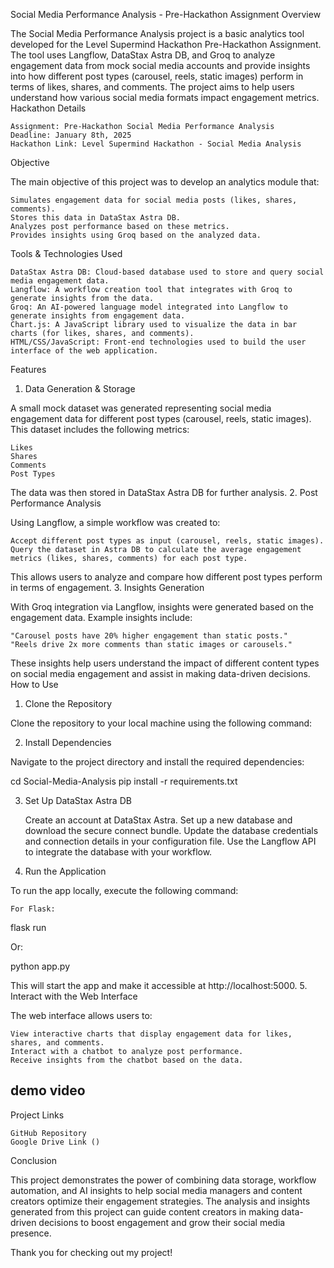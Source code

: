 Social Media Performance Analysis - Pre-Hackathon Assignment
Overview

The Social Media Performance Analysis project is a basic analytics tool developed for the Level Supermind Hackathon Pre-Hackathon Assignment. The tool uses Langflow, DataStax Astra DB, and Groq to analyze engagement data from mock social media accounts and provide insights into how different post types (carousel, reels, static images) perform in terms of likes, shares, and comments. The project aims to help users understand how various social media formats impact engagement metrics.
Hackathon Details

    Assignment: Pre-Hackathon Social Media Performance Analysis
    Deadline: January 8th, 2025
    Hackathon Link: Level Supermind Hackathon - Social Media Analysis

Objective

The main objective of this project was to develop an analytics module that:

    Simulates engagement data for social media posts (likes, shares, comments).
    Stores this data in DataStax Astra DB.
    Analyzes post performance based on these metrics.
    Provides insights using Groq based on the analyzed data.

Tools & Technologies Used

    DataStax Astra DB: Cloud-based database used to store and query social media engagement data.
    Langflow: A workflow creation tool that integrates with Groq to generate insights from the data.
    Groq: An AI-powered language model integrated into Langflow to generate insights from engagement data.
    Chart.js: A JavaScript library used to visualize the data in bar charts (for likes, shares, and comments).
    HTML/CSS/JavaScript: Front-end technologies used to build the user interface of the web application.

Features
1. Data Generation & Storage

A small mock dataset was generated representing social media engagement data for different post types (carousel, reels, static images). This dataset includes the following metrics:

    Likes
    Shares
    Comments
    Post Types

The data was then stored in DataStax Astra DB for further analysis.
2. Post Performance Analysis

Using Langflow, a simple workflow was created to:

    Accept different post types as input (carousel, reels, static images).
    Query the dataset in Astra DB to calculate the average engagement metrics (likes, shares, comments) for each post type.

This allows users to analyze and compare how different post types perform in terms of engagement.
3. Insights Generation

With Groq integration via Langflow, insights were generated based on the engagement data. Example insights include:

    "Carousel posts have 20% higher engagement than static posts."
    "Reels drive 2x more comments than static images or carousels."

These insights help users understand the impact of different content types on social media engagement and assist in making data-driven decisions.
How to Use
1. Clone the Repository

Clone the repository to your local machine using the following command:



2. Install Dependencies

Navigate to the project directory and install the required dependencies:

cd Social-Media-Analysis
pip install -r requirements.txt

3. Set Up DataStax Astra DB

    Create an account at DataStax Astra.
    Set up a new database and download the secure connect bundle.
    Update the database credentials and connection details in your configuration file.
    Use the Langflow API to integrate the database with your workflow.

4. Run the Application

To run the app locally, execute the following command:

    For Flask:

flask run

Or:

python app.py

This will start the app and make it accessible at http://localhost:5000.
5. Interact with the Web Interface

The web interface allows users to:

    View interactive charts that display engagement data for likes, shares, and comments.
    Interact with a chatbot to analyze post performance.
    Receive insights from the chatbot based on the data.

## demo video


Project Links

    GitHub Repository
    Google Drive Link ()

Conclusion

This project demonstrates the power of combining data storage, workflow automation, and AI insights to help social media managers and content creators optimize their engagement strategies. The analysis and insights generated from this project can guide content creators in making data-driven decisions to boost engagement and grow their social media presence.

Thank you for checking out my project!
